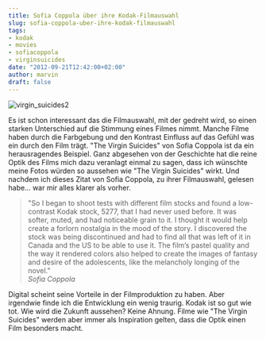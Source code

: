 ```yaml
---
title: Sofia Coppola über ihre Kodak-Filmauswahl
slug: sofia-coppola-uber-ihre-kodak-filmauswahl
tags:
- kodak
- movies
- sofiacoppola
- virginsuicides
date: "2012-09-21T12:42:00+02:00"
author: marvin
draft: false
---
```

![virgin_suicides2](/images/virgin_suicides2.jpg)

Es ist schon interessant das die Filmauswahl, mit der gedreht wird, so
einen starken Unterschied auf die Stimmung eines Filmes nimmt. Manche
Filme haben durch die Farbgebung und den Kontrast Einfluss auf das
Gefühl was ein durch den Film trägt. "The Virgin Suicides" von Sofia
Coppola ist da ein herausragendes Beispiel. Ganz abgesehen von der
Geschichte hat die reine Optik des Films mich dazu veranlagt einmal zu
sagen, dass ich wünschte meine Fotos würden so aussehen wie "The Virgin
Suicides" wirkt. Und nachdem ich dieses Zitat von Sofia Coppola, zu
ihrer Filmauswahl, gelesen habe... war mir alles klarer als vorher.

> "So I began to shoot tests with different film stocks and found a
> low-contrast Kodak stock, 5277, that I had never used before. It was
> softer, muted, and had noticeable grain to it. I thought it would help
> create a forlorn nostalgia in the mood of the story. I discovered the
> stock was being discontinued and had to find all that was left of it
> in Canada and the US to be able to use it. The film’s pastel quality
> and the way it rendered colors also helped to create the images of
> fantasy and desire of the adolescents, like the melancholy longing of
> the novel."  
>  <cite>Sofia Coppola</cite>

Digital scheint seine Vorteile in der Filmproduktion zu haben. Aber
irgendwie finde ich die Entwicklung ein wenig traurig. Kodak ist so gut
wie tot. Wie wird die Zukunft aussehen? Keine Ahnung. Filme wie "The
Virgin Suicides" werden aber immer als Inspiration gelten, dass die
Optik einen Film besonders macht.